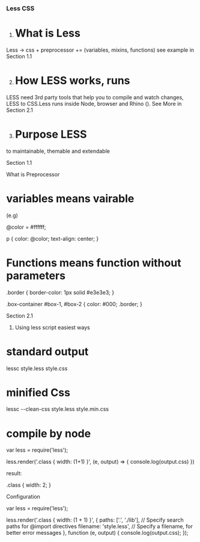 ### Less CSS ###

1. # What is Less

 Less -> css + preprocessor += (variables, mixins, functions) see example in Section 1.1

2. # How LESS works, runs 

 LESS need 3rd party tools that help you to compile and watch changes, LESS to CSS.Less runs inside Node, browser and Rhino (). See More in Section 2.1

3. # Purpose LESS

 to maintainable, themable and extendable

Section 1.1

What is Preprocessor  

# variables means vairable 
(e.g)

@color = #ffffff;

p {
	color: @color;
	text-align: center;
}

# Functions means function without parameters

.border {
	border-color: 1px solid #e3e3e3;
}

.box-container #box-1, #box-2 {
	color: #000;
	.border;
}

Section 2.1 

1. Using less script easiest ways

# standard output 

lessc style.less style.css

# minified Css 

lessc --clean-css style.less style.min.css

# compile by node

var less = require('less');

less.render('.class { width: (1+1) }', (e, output) => {
	console.log(output.css)
})

result: 

.class {
	width: 2;
}

Configuration 

var less = require('less');

less.render('.class { width: (1 + 1) }',
    {
      paths: ['.', './lib'],  // Specify search paths for @import directives
      filename: 'style.less', // Specify a filename, for better error messages
    },
    function (e, output) {
       console.log(output.css);
    });







